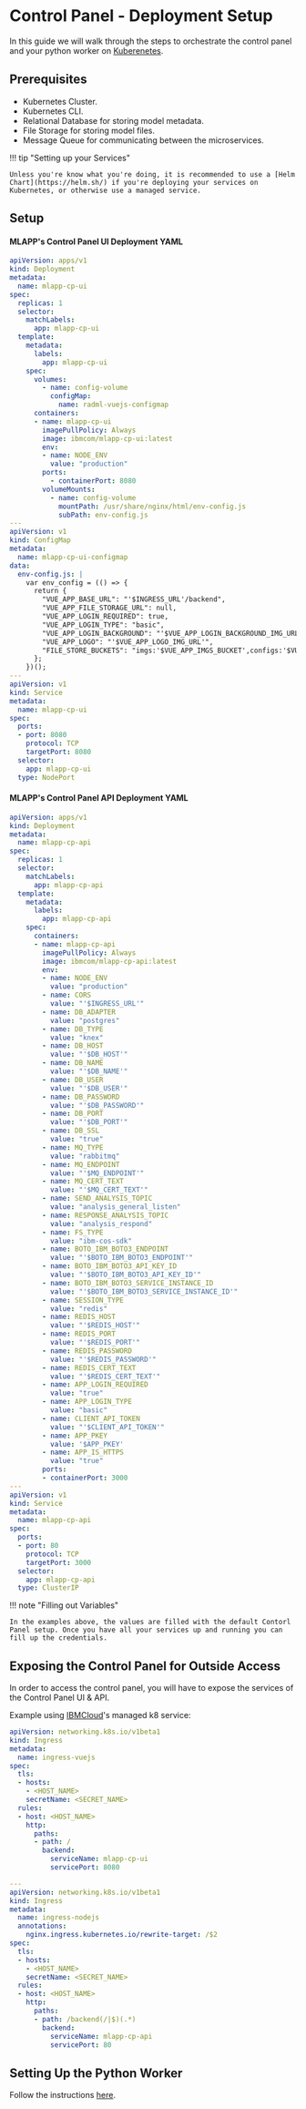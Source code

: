 # Control Panel - Deployment Setup

In this guide we will walk through the steps to orchestrate the control panel and your python worker on [Kuberenetes](https://kubernetes.io/).

## Prerequisites
- Kubernetes Cluster.
- Kubernetes CLI.
- Relational Database for storing model metadata.
- File Storage for storing model files.
- Message Queue for communicating between the microservices.

!!! tip "Setting up your Services"

    Unless you're know what you're doing, it is recommended to use a [Helm Chart](https://helm.sh/) if you're deploying your services on Kubernetes, or otherwise use a managed service.

## Setup

#### MLAPP's Control Panel UI Deployment YAML
```yaml
apiVersion: apps/v1
kind: Deployment
metadata:
  name: mlapp-cp-ui
spec:
  replicas: 1
  selector:
    matchLabels:
      app: mlapp-cp-ui
  template:
    metadata:
      labels:
        app: mlapp-cp-ui
    spec:
      volumes:
        - name: config-volume
          configMap:
            name: radml-vuejs-configmap        
      containers: 
      - name: mlapp-cp-ui
        imagePullPolicy: Always
        image: ibmcom/mlapp-cp-ui:latest 
        env:
        - name: NODE_ENV
          value: "production"
        ports:
          - containerPort: 8080
        volumeMounts:
          - name: config-volume
            mountPath: /usr/share/nginx/html/env-config.js
            subPath: env-config.js
---
apiVersion: v1
kind: ConfigMap
metadata:
  name: mlapp-cp-ui-configmap
data:
  env-config.js: |
    var env_config = (() => {
      return {
        "VUE_APP_BASE_URL": "'$INGRESS_URL'/backend",
        "VUE_APP_FILE_STORAGE_URL": null,
        "VUE_APP_LOGIN_REQUIRED": true,
        "VUE_APP_LOGIN_TYPE": "basic",
        "VUE_APP_LOGIN_BACKGROUND": "'$VUE_APP_LOGIN_BACKGROUND_IMG_URL'",
        "VUE_APP_LOGO": "'$VUE_APP_LOGO_IMG_URL'",
        "FILE_STORE_BUCKETS": "imgs:'$VUE_APP_IMGS_BUCKET',configs:'$VUE_APP_CONFIGS_BUCKET',logs:'$VUE_APP_LOGS_BUCKET'"
      };
    })();   
---
apiVersion: v1
kind: Service
metadata:
  name: mlapp-cp-ui
spec:
  ports:
  - port: 8080
    protocol: TCP
    targetPort: 8080
  selector:
    app: mlapp-cp-ui
  type: NodePort
```

#### MLAPP's Control Panel API Deployment YAML

```yaml
apiVersion: apps/v1
kind: Deployment
metadata:
  name: mlapp-cp-api
spec:
  replicas: 1
  selector:
    matchLabels:
      app: mlapp-cp-api
  template:
    metadata:
      labels:
        app: mlapp-cp-api
    spec: 
      containers: 
      - name: mlapp-cp-api
        imagePullPolicy: Always
        image: ibmcom/mlapp-cp-api:latest 
        env:
        - name: NODE_ENV
          value: "production"
        - name: CORS
          value: "'$INGRESS_URL'"
        - name: DB_ADAPTER
          value: "postgres"
        - name: DB_TYPE
          value: "knex"
        - name: DB_HOST
          value: "'$DB_HOST'"
        - name: DB_NAME
          value: "'$DB_NAME'"
        - name: DB_USER
          value: "'$DB_USER'"
        - name: DB_PASSWORD
          value: "'$DB_PASSWORD'"
        - name: DB_PORT
          value: "'$DB_PORT'"                   
        - name: DB_SSL
          value: "true"
        - name: MQ_TYPE
          value: "rabbitmq"                   
        - name: MQ_ENDPOINT
          value: "'$MQ_ENDPOINT'"                   
        - name: MQ_CERT_TEXT
          value: "'$MQ_CERT_TEXT'"                   
        - name: SEND_ANALYSIS_TOPIC
          value: "analysis_general_listen"
        - name: RESPONSE_ANALYSIS_TOPIC
          value: "analysis_respond"
        - name: FS_TYPE
          value: "ibm-cos-sdk"  
        - name: BOTO_IBM_BOTO3_ENDPOINT
          value: "'$BOTO_IBM_BOTO3_ENDPOINT'"
        - name: BOTO_IBM_BOTO3_API_KEY_ID
          value: "'$BOTO_IBM_BOTO3_API_KEY_ID'"                   
        - name: BOTO_IBM_BOTO3_SERVICE_INSTANCE_ID
          value: "'$BOTO_IBM_BOTO3_SERVICE_INSTANCE_ID'"     
        - name: SESSION_TYPE
          value: "redis"
        - name: REDIS_HOST
          value: "'$REDIS_HOST'"                                  
        - name: REDIS_PORT
          value: "'$REDIS_PORT'"
        - name: REDIS_PASSWORD
          value: "'$REDIS_PASSWORD'"                                
        - name: REDIS_CERT_TEXT
          value: "'$REDIS_CERT_TEXT'"                                  
        - name: APP_LOGIN_REQUIRED
          value: "true"
        - name: APP_LOGIN_TYPE
          value: "basic"               
        - name: CLIENT_API_TOKEN
          value: "'$CLIENT_API_TOKEN'"
        - name: APP_PKEY
          value: '$APP_PKEY'
        - name: APP_IS_HTTPS
          value: "true"
        ports:
        - containerPort: 3000
---
apiVersion: v1
kind: Service
metadata:
  name: mlapp-cp-api
spec:
  ports:
  - port: 80
    protocol: TCP
    targetPort: 3000
  selector:
    app: mlapp-cp-api
  type: ClusterIP
```

!!! note "Filling out Variables"

    In the examples above, the values are filled with the default Contorl Panel setup. Once you have all your services up and running you can fill up the credentials. 


## Exposing the Control Panel for Outside Access

In order to access the control panel, you will have to expose the services of the Control Panel UI & API.

Example using [IBMCloud](https://cloud.ibm.com/)'s managed k8 service:

```yaml
apiVersion: networking.k8s.io/v1beta1
kind: Ingress
metadata:
  name: ingress-vuejs
spec:
  tls:
  - hosts:
    - <HOST_NAME>
    secretName: <SECRET_NAME>
  rules:
  - host: <HOST_NAME>
    http:
      paths:
      - path: /
        backend:
          serviceName: mlapp-cp-ui
          servicePort: 8080

---
apiVersion: networking.k8s.io/v1beta1
kind: Ingress
metadata:
  name: ingress-nodejs
  annotations:
    nginx.ingress.kubernetes.io/rewrite-target: /$2
spec:
  tls:
  - hosts:
    - <HOST_NAME>
    secretName: <SECRET_NAME>
  rules:
  - host: <HOST_NAME>
    http:
      paths:
      - path: /backend(/|$)(.*)
        backend:
          serviceName: mlapp-cp-api
          servicePort: 80
```

## Setting Up the Python Worker

Follow the instructions [here](/integrations/kubernetes).